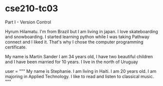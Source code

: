 
# cse210-tc03
Part I - Version Control

Hyrum Hilamatu. 
I'm from Brazil but I am living in japan. I love skateboarding and snowboarding. 
I started learning python while I was taking Pathway connect and I liked it. That's why I chose
the computer programming certificate.

My name is Martin Sander
I am 34 years old, I have two beautiful children and I have been married for 10 years. I live in the north of Uruguay

user = """ My name is Stephanie. I am living in Haiti. I am 20 years old.
I am majoring in Applied Technology. I like to read and listen to classical
music. """

